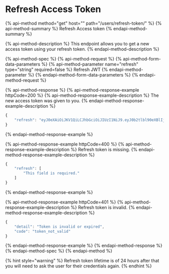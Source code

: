 # Refresh Access Token

{% api-method method="get" host="" path="/users/refresh-token/" %}
{% api-method-summary %}
Refresh  Access token
{% endapi-method-summary %}

{% api-method-description %}
This endpoint allows you to get a new access token using your refresh token.
{% endapi-method-description %}

{% api-method-spec %}
{% api-method-request %}
{% api-method-form-data-parameters %}
{% api-method-parameter name="refresh" type="string" required=false %}
Refresh JWT
{% endapi-method-parameter %}
{% endapi-method-form-data-parameters %}
{% endapi-method-request %}

{% api-method-response %}
{% api-method-response-example httpCode=200 %}
{% api-method-response-example-description %}
The new access token was given to you.
{% endapi-method-response-example-description %}

```javascript
{
	"refresh": "eyJ0eXAiOiJKV1QiLCJhbGciOiJIUzI1NiJ9.eyJ0b2tlbl90eXBlIjoicmVmcmVzaCIsImV4cCI6MTU1ODIxMTAzMCwianRpIjoiNjAxMmMxOTVkN2JjNGE3YjhiZWFjNzYwNTQ3YWJkMjUiLCJ1c2VyX2lkIjo1fQ.8pzXH30TjNhCWwSmPKg-x0b55uNB5Zp2Pe1VD61kpzU"
}
```
{% endapi-method-response-example %}

{% api-method-response-example httpCode=400 %}
{% api-method-response-example-description %}
Refresh token is missing.
{% endapi-method-response-example-description %}

```javascript
{
    "refresh": [
        "This field is required."
    ]
}
```
{% endapi-method-response-example %}

{% api-method-response-example httpCode=401 %}
{% api-method-response-example-description %}
Refresh token is invalid.
{% endapi-method-response-example-description %}

```javascript
{
    "detail": "Token is invalid or expired",
    "code": "token_not_valid"
}
```
{% endapi-method-response-example %}
{% endapi-method-response %}
{% endapi-method-spec %}
{% endapi-method %}

{% hint style="warning" %}
Refresh token lifetime is of 24 hours after that you will need to ask the user for their credentials again.
{% endhint %}

